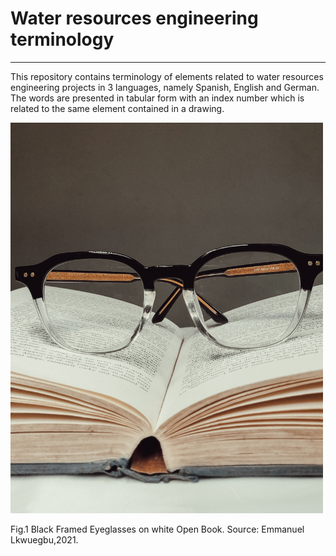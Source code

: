 # Water resources engineering terminology
***


This repository contains terminology of elements related to water resources engineering projects in 3 languages, namely Spanish, English and German. 
The words are presented in tabular form with an index number which is related to the same element contained in a drawing. 



<img src="front_image.jpg" width="500">

Fig.1 Black Framed Eyeglasses on white Open Book. Source: Emmanuel Lkwuegbu,2021.